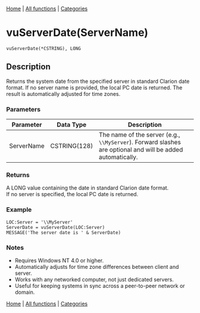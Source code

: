 [Home](../index.md) | [All functions](../all-functions.md) | [Categories](../categories/index.md)

# vuServerDate(ServerName)

```Prototype
vuServerDate(*CSTRING), LONG
```


## Description
Returns the system date from the specified server in standard Clarion date format. If no server name is provided, the local PC date is returned. The result is automatically adjusted for time zones.

### Parameters

| Parameter  | Data Type    | Description                                                                 |
|------------|--------------|-----------------------------------------------------------------------------|
| ServerName | CSTRING(128) | The name of the server (e.g., `\\MyServer`). Forward slashes are optional and will be added automatically. |

### Returns
A LONG value containing the date in standard Clarion date format.  
If no server is specified, the local PC date is returned.

### Example

```Clarion
LOC:Server = '\\MyServer'
ServerDate = vuServerDate(LOC:Server)
MESSAGE('The server date is ' & ServerDate)
```

### Notes
- Requires Windows NT 4.0 or higher.  
- Automatically adjusts for time zone differences between client and server.  
- Works with any networked computer, not just dedicated servers.  
- Useful for keeping systems in sync across a peer-to-peer network or domain.

[Home](../index.md) | [All functions](../all-functions.md) | [Categories](../categories/index.md)
